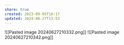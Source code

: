 ```yaml
---
share: true
created: 2023-09-05T16:17
updated: 2024-08-27T13:53
---
```

![[Pasted image 20240627210332.png]]
![[Pasted image 20240627210342.png]]
